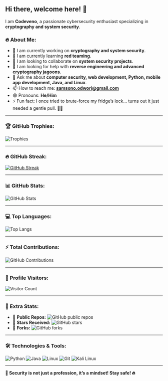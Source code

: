 ## Hi there, welcome here! 👋

I am **Codeveno**, a passionate cybersecurity enthusiast specializing in **cryptography and system security**.  

### 🔥 About Me:
- 🔭 I am currently working on **cryptography and system security**.  
- 🌱 I am currently learning **red teaming**.  
- 👯 I am looking to collaborate on **system security projects**.  
- 🤔 I am looking for help with **reverse engineering and advanced cryptography jagoons**.  
- 💬 Ask me about **computer security, web development, Python, mobile app development, Java, and Linux**.  
- 📫 How to reach me: **samsono.odwori@gmail.com**  
- 😄 Pronouns: **He/Him**  
- ⚡ Fun fact: I once tried to brute-force my fridge’s lock… turns out it just needed a gentle pull. 🧑‍💻  

---

### 🏆 GitHub Trophies:
![Trophies](https://github-profile-trophy.vercel.app/?username=codeveno&theme=onedark&column=7)  

---

### 🔥 GitHub Streak:
[![GitHub Streak](https://streak-stats.demolab.com?user=codeveno&theme=radical&hide_border=true)](https://git.io/streak-stats)  

---

### 📊 GitHub Stats:
![GitHub Stats](https://github-readme-stats.vercel.app/api?username=codeveno&show_icons=true&theme=radical&rank_icon=github)  

---

### 💻 Top Languages:
![Top Langs](https://github-readme-stats.vercel.app/api/top-langs/?username=codeveno&layout=compact&theme=radical)  

---

### ⚡ Total Contributions:
![GitHub Contributions](https://github-contributor-stats.vercel.app/api?username=codeveno&theme=radical)  

---

### 👀 Profile Visitors:
![Visitor Count](https://komarev.com/ghpvc/?username=codeveno&color=blue)  

---

### 🚀 Extra Stats:
- 📌 **Public Repos:** ![GitHub public repos](https://img.shields.io/github/repo-count/codeveno?style=flat-square)  
- 🌟 **Stars Received:** ![GitHub stars](https://img.shields.io/github/stars/codeveno?style=flat-square)  
- 🍴 **Forks:** ![GitHub forks](https://img.shields.io/github/forks/codeveno?style=flat-square)  

---

### 🛠️ Technologies & Tools:
![Python](https://img.shields.io/badge/Python-3776AB?style=for-the-badge&logo=python&logoColor=white)
![Java](https://img.shields.io/badge/Java-007396?style=for-the-badge&logo=java&logoColor=white)
![Linux](https://img.shields.io/badge/Linux-FCC624?style=for-the-badge&logo=linux&logoColor=black)
![Git](https://img.shields.io/badge/Git-F05032?style=for-the-badge&logo=git&logoColor=white)
![Kali Linux](https://img.shields.io/badge/Kali_Linux-557C94?style=for-the-badge&logo=kalilinux&logoColor=white)

---

**🔐 Security is not just a profession, it’s a mindset! Stay safe! 🔥**  
